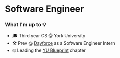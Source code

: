# Software Engineer

### What I'm up to 💡

- 🎓 Third year CS @ York University
- 🛠 Prev @ <a href="https://dayforce.com">Dayforce</a> as a Software Engineer Intern 
- 🤓 Leading the <a href="https://yublueprint.org">YU Blueprint</a> chapter
